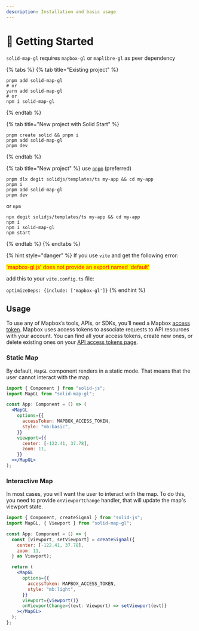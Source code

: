 ```yaml
---
description: Installation and basic usage
---
```


# 🚀 Getting Started

`solid-map-gl` requires `mapbox-gl` or `maplibre-gl` as peer dependency

{% tabs %}
{% tab title="Existing project" %}
```shell
pnpm add solid-map-gl
# or
yarn add solid-map-gl
# or
npm i solid-map-gl
```
{% endtab %}

{% tab title="New project with Solid Start" %}
```shell
pnpm create solid && pnpm i
pnpm add solid-map-gl
pnpm dev
```
{% endtab %}

{% tab title="New project" %}
use [`pnpm`](https://pnpm.io/) (preferred)

```shell
pnpm dlx degit solidjs/templates/ts my-app && cd my-app
pnpm i
pnpm add solid-map-gl
pnpm dev
```

or `npm`

```shell
npx degit solidjs/templates/ts my-app && cd my-app
npm i
npm i solid-map-gl
npm start
```
{% endtab %}
{% endtabs %}

{% hint style="danger" %}
If you use `vite` and get the following error:

<mark style="color:red;">'mapbox-gl.js' does not provide an export named 'default'</mark>

add this to your `vite.config.ts` file:

`optimizeDeps: {include: ['mapbox-gl']}`
{% endhint %}

## Usage

To use any of Mapbox’s tools, APIs, or SDKs, you’ll need a Mapbox [access token](https://www.mapbox.com/help/define-access-token/). Mapbox uses access tokens to associate requests to API resources with your account. You can find all your access tokens, create new ones, or delete existing ones on your [API access tokens page](https://www.mapbox.com/studio/account/tokens/).

### **Static Map**

By default, `MapGL` component renders in a static mode. That means that the user cannot interact with the map.

```jsx
import { Component } from "solid-js";
import MapGL from "solid-map-gl";

const App: Component = () => (
  <MapGL
    options={{
      accessToken: MAPBOX_ACCESS_TOKEN,
      style: "mb:basic",
    }}
    viewport={{
      center: [-122.41, 37.78],
      zoom: 11,
    }}
  ></MapGL>
);
```

### **Interactive Map**

In most cases, you will want the user to interact with the map. To do this, you need to provide `onViewportChange` handler, that will update the map's viewport state.

```jsx
import { Component, createSignal } from "solid-js";
import MapGL, { Viewport } from "solid-map-gl";

const App: Component = () => {
  const [viewport, setViewport] = createSignal({
    center: [-122.41, 37.78],
    zoom: 11,
  } as Viewport);

  return (
    <MapGL
      options={{
        accessToken: MAPBOX_ACCESS_TOKEN,
        style: "mb:light",
      }}
      viewport={viewport()}
      onViewportChange={(evt: Viewport) => setViewport(evt)}
    ></MapGL>
  );
};
```
